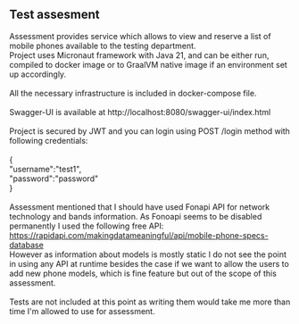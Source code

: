 ## Test assesment
Assessment provides service which allows to view and reserve a list of mobile phones available to the testing department.\
Project uses Micronaut framework with Java 21, and can be either run, compiled to docker image or to GraalVM native image if an environment set up accordingly.\
\
All the necessary infrastructure is included in docker-compose file.\
\
Swagger-UI is available at http://localhost:8080/swagger-ui/index.html  
\
Project is secured by JWT and you can login using POST /login method with following credentials:\
\
{\
"username":"test1",\
"password":"password"\
}\
\
Assessment mentioned that I should have used Fonapi API for network technology and bands information. As Fonoapi seems to be disabled permanently I used the following free API: https://rapidapi.com/makingdatameaningful/api/mobile-phone-specs-database  
However as information about models is mostly static I do not see the point in using any API at runtime besides the case if we want to allow the users to add new phone models, which is fine feature but out of the scope of this assessment.\
\
Tests are not included at this point as writing them would take me more than time I'm allowed to use for assessment. 
